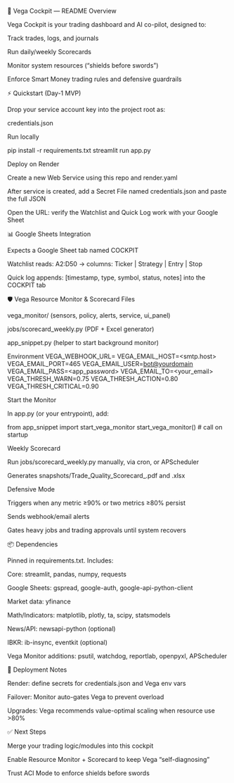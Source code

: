 📘 Vega Cockpit — README
Overview

Vega Cockpit is your trading dashboard and AI co-pilot, designed to:

Track trades, logs, and journals

Run daily/weekly Scorecards

Monitor system resources (“shields before swords”)

Enforce Smart Money trading rules and defensive guardrails

⚡ Quickstart (Day-1 MVP)

Drop your service account key into the project root as:

credentials.json


Run locally

pip install -r requirements.txt
streamlit run app.py


Deploy on Render

Create a new Web Service using this repo and render.yaml

After service is created, add a Secret File named credentials.json and paste the full JSON

Open the URL: verify the Watchlist and Quick Log work with your Google Sheet

📊 Google Sheets Integration

Expects a Google Sheet tab named COCKPIT

Watchlist reads: A2:D50 → columns: Ticker | Strategy | Entry | Stop

Quick log appends: [timestamp, type, symbol, status, notes] into the COCKPIT tab

🛡 Vega Resource Monitor & Scorecard
Files

vega_monitor/ (sensors, policy, alerts, service, ui_panel)

jobs/scorecard_weekly.py (PDF + Excel generator)

app_snippet.py (helper to start background monitor)

Environment
VEGA_WEBHOOK_URL=<your webhook>
VEGA_EMAIL_HOST=<smtp.host>
VEGA_EMAIL_PORT=465
VEGA_EMAIL_USER=<bot@yourdomain>
VEGA_EMAIL_PASS=<app_password>
VEGA_EMAIL_TO=<your_email>
VEGA_THRESH_WARN=0.75
VEGA_THRESH_ACTION=0.80
VEGA_THRESH_CRITICAL=0.90

Start the Monitor

In app.py (or your entrypoint), add:

from app_snippet import start_vega_monitor
start_vega_monitor()   # call on startup

Weekly Scorecard

Run jobs/scorecard_weekly.py manually, via cron, or APScheduler

Generates snapshots/Trade_Quality_Scorecard_<DATE>.pdf and .xlsx

Defensive Mode

Triggers when any metric ≥90% or two metrics ≥80% persist

Sends webhook/email alerts

Gates heavy jobs and trading approvals until system recovers

📦 Dependencies

Pinned in requirements.txt. Includes:

Core: streamlit, pandas, numpy, requests

Google Sheets: gspread, google-auth, google-api-python-client

Market data: yfinance

Math/Indicators: matplotlib, plotly, ta, scipy, statsmodels

News/API: newsapi-python (optional)

IBKR: ib-insync, eventkit (optional)

Vega Monitor additions: psutil, watchdog, reportlab, openpyxl, APScheduler

🚀 Deployment Notes

Render: define secrets for credentials.json and Vega env vars

Failover: Monitor auto-gates Vega to prevent overload

Upgrades: Vega recommends value-optimal scaling when resource use >80%

✅ Next Steps

Merge your trading logic/modules into this cockpit

Enable Resource Monitor + Scorecard to keep Vega “self-diagnosing”

Trust ACI Mode to enforce shields before swords
